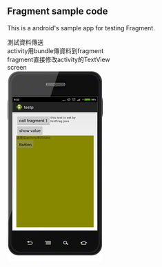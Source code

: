 Fragment sample code
-----------------------------------
This is a android's sample app for testing Fragment.

測試資料傳送  <br />
activity用bundle傳資料到fragment <br />
fragment直接修改activity的TextView <br />
screen  <br />
![github](https://github.com/DeanHuangTW/AndroidFragmenttest/blob/master/screenshot/pic.png "github")
